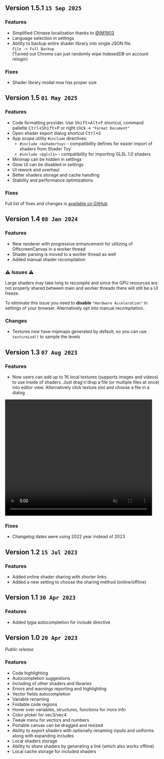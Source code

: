 ## Version 1.5.1 `15 Sep 2025`

### Features

- Simplified Chinese localization thanks to [@IM1903](https://github.com/zeokku/glsl.app/pull/35)
- Language selection in settings
- Ability to backup entire shader library into single JSON file.<br>`File -> Full Backup`<br>(Turned out Chrome can just randomly wipe IndexedDB on account relogin)

### Fixes

- Shader library modal now has proper size

## Version 1.5 `01 May 2025`

### Features

- Code formatting provider. Use <kbd><kbd>Shift</kbd>+<kbd>Alt</kbd>+<kbd>F</kbd></kbd> shortcut, command pallette <kbd><kbd>Ctrl</kbd>+<kbd>Shift</kbd>+<kbd>P</kbd></kbd> or right click -> `"Format Document"`
- Open shader export dialog shortcut <kbd><kbd>Ctrl</kbd>+<kbd>S</kbd></kbd>
- App scope utility `#include` directives:
  - `#include <$shadertoy>` - compatibility defines for easier import of shaders from Shader Toy
  - `#include <$glsl1>` - compatibility for importing GLSL 1.0 shaders
- Minimap can be hidden in settings
- Glow UI can be disabled in settings
- UI rework and overhaul
- Better shaders storage and cache handling 
- Stability and performance optimizations

### Fixes

Full list of fixes and changes is [available on GitHub](https://github.com/zeokku/glsl.app/pull/33)

## Version 1.4 `08 Jan 2024`

### Features

- New renderer with progressive enhancement for utilizing of OffscreenCanvas in a worker thread
- Shader parsing is moved to a worker thread as well
- Added manual shader recompilation

### ⚠️ Issues ⚠️

Large shaders may take long to recompile and since the GPU resources are not properly shared between main and worker threads there will still be a UI freeze.

To eliminate this issue you need to **disable** `"Hardware Acceleration"` in settings of your browser. Alternatively opt into manual recompilation.

### Changes

- Textures now have mipmaps generated by default, so you can use `textureLod()` to sample the levels

## Version 1.3 `07 Aug 2023`

### Features

- Now users can add up to 16 local textures (supports images and videos) to use inside of shaders. Just drag'n'drop a file (or multiple files at once) into editor view. Alternatively click texture slot and choose a file in a dialog

<video src="/media/textures_update.webm" autoplay loop muted playsinline style="aspect-ratio: 1130/890; width: 30rem; max-width: 100%;"></video>

### Fixes

- Changelog dates were using 2022 year instead of 2023

## Version 1.2 `15 Jul 2023`

### Features

- Added online shader sharing with shorter links
- Added a new setting to choose the sharing method (online/offline)

## Version 1.1 `30 Apr 2023`

### Features

- Added lygia autocompletion for include directive

## Version 1.0 `20 Apr 2023`

_Public release_

### Features

- Code highlighting
- Autocompletion suggestions
- Including of other shaders and libraries
- Errors and warnings reporting and highlighting
- Vector fields autocompletion
- Variable renaming
- Foldable code regions
- Hover over variables, structures, functions for more info
- Color picker for vec3/vec4
- Tweak menu for vectors and numbers
- Portable canvas can be dragged and resized
- Ability to export shaders with optionally renaming inputs and uniforms along with expanding includes
- Local shaders storage
- Ability to share shaders by generating a link (which also works offline)
- Local cache storage for included shaders

